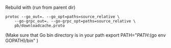 Rebuild with (run from parent dir)
```
protoc --go_out=. --go_opt=paths=source_relative \
    --go-grpc_out=. --go-grpc_opt=paths=source_relative \
    pb/downloadcache.proto
```

(Make sure that Go bin directory is in your path
export PATH="$PATH:$(go env GOPATH)/bin"
)
